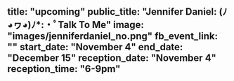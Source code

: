 title: "upcoming"
public_title: "Jennifer Daniel: (ﾉ◕ヮ◕)ﾉ*:・ﾟTalk To Me"
image: "images/jenniferdaniel_no.png"
fb_event_link: ""
start_date: "November 4"
end_date: "December 15"
reception_date: "November 4"
reception_time: "6-9pm"
---
